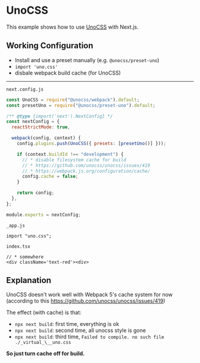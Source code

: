 # UnoCSS

This example shows how to use [UnoCSS](https://github.com/unocss/unocss) with Next.js.

## Working Configuration

- Install and use a preset manually (e.g. `@unocss/preset-uno`)
- `import 'uno.css'`
- disbale webpack build cache (for UnoCSS)

---

`next.config.js`

```js
const UnoCSS = require("@unocss/webpack").default;
const presetUno = require("@unocss/preset-uno").default;

/** @type {import('next').NextConfig} */
const nextConfig = {
  reactStrictMode: true,

  webpack(config, context) {
    config.plugins.push(UnoCSS({ presets: [presetUno()] }));

    if (context.buildId !== "development") {
      // * disable filesystem cache for build
      // * https://github.com/unocss/unocss/issues/419
      // * https://webpack.js.org/configuration/cache/
      config.cache = false;
    }

    return config;
  },
};

module.exports = nextConfig;
```

`_app.js`

```tsx
import "uno.css";
```

`index.tsx`

```tsx
// * somewhere
<div className='text-red'><div>
```

## Explanation

UnoCSS doesn't work well with Webpack 5's cache system for now (according to this <https://github.com/unocss/unocss/issues/419>)

The effect (with cache) is that:

- `npx next build`: first time, everything is ok
- `npx next build`: second time, all unocss style is gone
- `npx next build`: third time, `Failed to compile. no such file ./_virtual_\__uno.css`

**So just turn cache off for build.**
